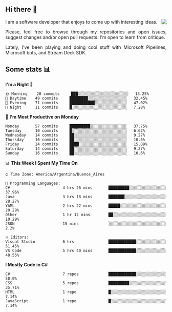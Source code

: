 ## Hi there :slightly_smiling_face:

<img src="https://github-readme-stats.vercel.app/api?username=victorgrycuk&show_icons=true&count_private=true&title_color=F7941E&icon_color=F7941E" align="right">

<p align="justify">
I am a software developer that enjoys to come up with interesting ideas.
<p/>

<p align= "justify">
Please, feel free to browse through my repositories and open issues, suggest changes and/or open pull requests. I'm open to learn from critique.
<p/>

<p align= "justify">
Lately, I've been playing and doing cool stuff with Microsoft Pipelines, Microsoft bots, and Stream Deck SDK.
<p/>

## Some stats :bar_chart:
<!--START_SECTION:waka-->
**I'm a Night 🦉** 

```text
🌞 Morning    20 commits     ███░░░░░░░░░░░░░░░░░░░░░░   13.25% 
🌆 Daytime    49 commits     ████████░░░░░░░░░░░░░░░░░   32.45% 
🌃 Evening    71 commits     ███████████░░░░░░░░░░░░░░   47.02% 
🌙 Night      11 commits     █░░░░░░░░░░░░░░░░░░░░░░░░   7.28%

```
📅 **I'm Most Productive on Monday** 

```text
Monday       57 commits     █████████░░░░░░░░░░░░░░░░   37.75% 
Tuesday      10 commits     █░░░░░░░░░░░░░░░░░░░░░░░░   6.62% 
Wednesday    14 commits     ██░░░░░░░░░░░░░░░░░░░░░░░   9.27% 
Thursday     16 commits     ██░░░░░░░░░░░░░░░░░░░░░░░   10.6% 
Friday       24 commits     ████░░░░░░░░░░░░░░░░░░░░░   15.89% 
Saturday     14 commits     ██░░░░░░░░░░░░░░░░░░░░░░░   9.27% 
Sunday       16 commits     ██░░░░░░░░░░░░░░░░░░░░░░░   10.6%

```


📊 **This Week I Spent My Time On** 

```text
⌚︎ Time Zone: America/Argentina/Buenos_Aires

💬 Programming Languages: 
C#                       4 hrs 26 mins       █████████░░░░░░░░░░░░░░░░   37.96% 
Java                     3 hrs 18 mins       ███████░░░░░░░░░░░░░░░░░░   28.27% 
YAML                     2 hrs 22 mins       █████░░░░░░░░░░░░░░░░░░░░   20.28% 
Other                    1 hr 12 mins        ██░░░░░░░░░░░░░░░░░░░░░░░   10.29% 
JSON                     15 mins             ░░░░░░░░░░░░░░░░░░░░░░░░░   2.2%

🔥 Editors: 
Visual Studio            6 hrs               ████████████░░░░░░░░░░░░░   51.45% 
VS Code                  5 hrs 40 mins       ████████████░░░░░░░░░░░░░   48.55%

```

**I Mostly Code in C#** 

```text
C#                       7 repos             ████████████░░░░░░░░░░░░░   50.0% 
CSS                      5 repos             █████████░░░░░░░░░░░░░░░░   35.71% 
HTML                     1 repo              █░░░░░░░░░░░░░░░░░░░░░░░░   7.14% 
JavaScript               1 repo              █░░░░░░░░░░░░░░░░░░░░░░░░   7.14%

```



<!--END_SECTION:waka-->
